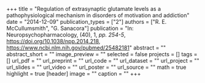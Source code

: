 +++
title = "Regulation of extrasynaptic glutamate levels as a pathophysiological mechanism in disorders of motivation and addiction"
date = "2014-12-09"
publication_types = ["2"]
authors = ["R. E. McCullumsmith", "G. Sanacora"]
publication = "In: Neuropsychopharmacology, (40), 1, _pp. 254-5_, https://doi.org/10.1038/npp.2014.218, https://www.ncbi.nlm.nih.gov/pubmed/25482181"
abstract = ""
abstract_short = ""
image_preview = ""
selected = false
projects = []
tags = []
url_pdf = ""
url_preprint = ""
url_code = ""
url_dataset = ""
url_project = ""
url_slides = ""
url_video = ""
url_poster = ""
url_source = ""
math = true
highlight = true
[header]
image = ""
caption = ""
+++
